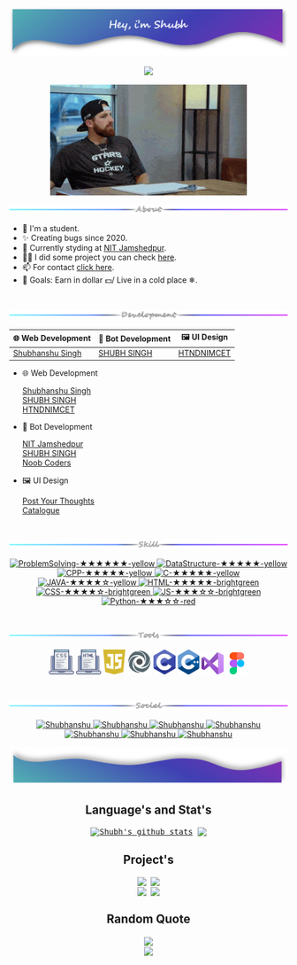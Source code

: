 <p align="center">
  <a href="https://github.com/soshubh"> <img src="icon/shubhsvg.svg"/> </a>
 </p>

<!-- --------------------------------------------------------------------------------------------------------------------------------------- -->

<p align="center">
    <img src="https://readme-typing-svg.herokuapp.com?color=F0F0F0&width=380&height=45&lines=A+Web+Developer;UI\UX+Designer&center=true"/>
</p>

<!-- --------------------------------------------------------------------------------------------------------------------------------------- -->

<!-- <img src="https://media.giphy.com/media/MM0Jrc8BHKx3y/giphy.gif" width="400" ><br> -->
<p align="center"> <kbd><img src="https://github.com/soshubh/soshubh/blob/main/icon/Funny1.gif"/></kbd> </p>
<!-- <img src="https://github.com/soshubh/soshubh/blob/main/icon/Funny.gif"/> -->

<!-- --------------------------------------------------------------------------------------------------------------------------------------- -->
<!--<h2> A Developer [ WEB / APP / BOT ] </h2>-->
<p align="center">
   <img src="https://github.com/soshubh/soshubh/blob/main/Assets/About.svg"/>
</p> 
 
- 🎀 I'm a student.
- ✨ Creating bugs since 2020.
- 🌱 Currently styding at <a href="http://www.nitjsr.ac.in" target="_blank" rel="noopener" >NIT Jamshedpur</a>.
- 👨‍💻 I did some project you can check <a href="https://soshubh.github.io/#work" target="_blank" rel="noopener" >here</a>.
- 📫 For contact <a href="https://soshubh.github.io/#contact" target="_blank" rel="noopener" >click here</a>.
- 🎯 Goals: Earn in dollar 💵/ Live in a cold place ❄.

<br>

<!-- ---------------------------------------------------------------------------------------- -->
<p align="center"> 
    <img src="https://github.com/soshubh/soshubh/blob/main/Assets/Development.svg"/>
</p>


| 🌐 Web Development | 🤖 Bot Development | 🖼️ UI Design |
| ----------- | ----------- | ----------- |
| <a href="https://soshubh.netlify.app/">Shubhanshu Singh</a> | <a href="http://soshubh.xyz">SHUBH SINGH</a> | <a href="https://how-to-not-do-nimct.glitch.me">HTNDNIMCET</a> |

- 🌐 Web Development

   <a href="https://soshubh.netlify.app/">Shubhanshu Singh</a>
   <br><a href="http://soshubh.xyz">SHUBH SINGH</a>
   <br><a href="https://how-to-not-do-nimct.glitch.me">HTNDNIMCET</a>
   
- 🤖 Bot Development

  <a href="http://t.me/nitjamshedpurbot">NIT Jamshedpur</a>
  <br><a href="http://t.me/so_shubh_bot">SHUBH SINGH</a>
  <br><a href="https://discord.com/oauth2/authorize?client_id=920213432739967008&permissions=70282305&scope=bot">Noob Coders </a>
 
 - 🖼️ UI Design
 
   <a href="https://www.figma.com/proto/BER4LIkHMHwebRGU5gtNvH/Untitled-(Copy)?page-id=0%3A1&node-id=42%3A2&viewport=193%2C316%2C0.16&scaling=scale-down&starting-point-node-id=42%3A2">Post Your Thoughts</a>
   <br><a href="https://www.figma.com/proto/v6UO57nMLsFBIVsB6uiJm9/Jaiswal-Steel-Industries?page-id=0%3A1&node-id=1-671&viewport=762%2C2026%2C0.17&scaling=min-zoom&starting-point-node-id=1%3A671">Catalogue</a>

 <br>
 
<!-- --------------------------------------------------------------------------------------------------------------------------------------- -->
<p align="center"> 
    <img src="https://github.com/soshubh/soshubh/blob/main/Assets/Skill.svg"/>
</p>

<p align="center">
  <a href="https://img.shields.io/badge/ProblemSolving-★★★★★★-yellow">
   <img alt="ProblemSolving-★★★★★★-yellow" src="https://img.shields.io/badge/ProblemSolving-★★★★★★-yellow" />
  </a>
  <a href="https://img.shields.io/badge/DataStructure-★★★★★-yellow">
   <img alt="DataStructure-★★★★★-yellow" src="https://img.shields.io/badge/DataStructure-★★★★★-yellow" />
  </a>
   
  <a href="https://img.shields.io/badge/CPP-★★★★★-yellow">
   <img alt="CPP-★★★★★-yellow" src="https://img.shields.io/badge/CPP-★★★★★-yellow" />
  </a>
  <a href="https://img.shields.io/badge/C-★★★★★-yellow">
   <img alt="C-★★★★★-yellow" src="https://img.shields.io/badge/C-★★★★★-yellow" />
  </a>
   
  <a href="https://img.shields.io/badge/JAVA-★★★★☆-yellow">
   <img alt="JAVA-★★★★☆-yellow" src="https://img.shields.io/badge/JAVA-★★★★☆-yellow" />
  </a>
   
  <a href="https://img.shields.io/badge/HTML-★★★★★-brightgreen">
   <img alt="HTML-★★★★★-brightgreen" src="https://img.shields.io/badge/HTML-★★★★★-brightgreen" />
  </a>
  
  <a href="https://img.shields.io/badge/CSS-★★★★☆-brightgreen">
   <img alt="CSS-★★★★☆-brightgreen" src="https://img.shields.io/badge/CSS-★★★★☆-brightgreen" />
  </a>
  
  <a href="https://img.shields.io/badge/JS-★★★☆☆-brightgreen">
   <img alt="JS-★★★☆☆-brightgreen" src="https://img.shields.io/badge/JS-★★★☆☆-brightgreen" />
  </a>
  
  <a href="https://img.shields.io/badge/Python-★★★☆☆-red">
   <img alt="Python-★★★☆☆-red" src="https://img.shields.io/badge/Python-★★★☆☆-red" />
   </a>
</p>

<br>

<!-- --------------------------------------------------------------------------------------------------------------------------------------- -->

<p align="center"> 
    <img src="https://github.com/soshubh/soshubh/blob/main/Assets/Tools.svg"/>
</p>

 <p align="center">
  <code><img height="45" src="icon/css-coding.png"></code>
  <code><img height="45" src="icon/html (1).png"></code>
  <code><img height="45" src="icon/Daco_3133777.png"></code> 
  <code><img height="45" src="icon/1646758288831.png"></code>
  <code><img height="45" src="icon/PngItem_312155.png"></code> 
  <code><img height="45" src="icon/PngItem_5131577.png"></code> 
  <code><img height="40" src="icon/visual-basic.png"></code>
  <code><img height="40" src="icon/figma.png"></code>
<!--   <code><img height="45" src="icon/PngItem_312155.png"></code>  -->
 
</p>
<br>

<!-- ----------------------------------------------------------------------------------------------------------------------------------------->

<p align="center"> 
    <img src="https://github.com/soshubh/soshubh/blob/main/Assets/Social.svg"/>
</p>

<p align="center">
 <a href="https://www.linkedin.com/in/shubhanshu-singh-b552511b7">
   <img alt="Shubhanshu" src="https://img.shields.io/badge/-Shubhanshu-blue?style=flat-square&logo=Linkedin&logoColor=white&link=https://www.linkedin.com/in/shubhanshu-singh-b552511b7/" />
 </a>
 <a href="https://www.facebook.com/soshubhsingh">
   <img alt="Shubhanshu" src="https://img.shields.io/badge/-Shubhanshu-sky?style=flat-square&logo=Facebook&logoColor=white&link=https://www.facebook.com/soshubhsingh/" />
 </a>
 <a href="https://www.instagram.com/so_shubh/?utm_medium=copy_link">
   <img alt="Shubhanshu" src="https://img.shields.io/badge/-SoShubh-red?style=flat-square&logo=Instagram&logoColor=white&link=https://www.instagram.com/so_shubh/?utm_medium=copy_link/" />
 </a>
 <a href="https://api.whatsapp.com/send/?phone=919140386605&text=Hey%21+Shubh+I+got+your+number+from+website.&app_absent=0">
   <img alt="Shubhanshu" src="https://img.shields.io/badge/-9140386605-green?style=flat-square&logo=Messenger&logoColor=white&link=https://api.whatsapp.com/send/?phone=919140386605&text=Hey%21+Shubh+I+got+your+number+from+website.&app_absent=0/" />
 </a>
 <a href="https://mail.google.com/mail/u/0/?shubhanshu=workforshubhsingh@gmail.com">
   <img alt="Shubhanshu" src="https://img.shields.io/badge/-workforshubhsingh-pink?style=flat-square&logo=Gmail&logoColor=white&link=https://mail.google.com/mail/u/0/?shubhanshu=workforshubhsingh@gmail.com" />
 </a>
 <a href="http://soshubh.xyz">
   <img alt="Shubhanshu" src="https://img.shields.io/badge/-soshubh.xyz-olive?style=flat-square&logo=Website&logoColor=white&link=http://soshubh.xyz" />
 </a>
 <a href="https://github.com/soshubh">
   <img alt="Shubhanshu" src="https://img.shields.io/github/followers/soshubh?label=follow&style=social" />
 </a>   
</p>


<p align="center"><img src="https://github.com/soshubh/soshubh/blob/main/icon/last.png"/> </p>


<!-- --------------------------------------------------------------------------------------------------------------------------------------- -->

<!-- ![soshubh's github stats](https://github-readme-stats.vercel.app/api?username=soshubh&show_icons=true&include_all_commits=true&theme=swift&hide_border=true) -->
<h2 align="center">Language's and Stat's</h2>

<p  align="center">
<!-- |  --><kbd>
   <a href="https://github.com/soshubh/github-readme-stats"><img align="center" src="https://github-readme-stats.vercel.app/api?username=soshubh&include_all_commits=true&count_private=true&show_icons=true&line_height=24&title_color=1363DF&icon_color=47B5FF&text_color=DFF6FF&bg_color=0,000000,130F40" alt="Shubh's github stats" /></a> 
<!--    | -->
   <a href="https://github.com/soshubh/github-readme-stats"><img align="center" src="https://github-readme-stats.vercel.app/api/top-langs/?username=soshubh&show_icons=true&locale=en&layout=compact&title_color=1363DF&icon_color=2234AE&text_color=DFF6FF&bg_color=0,000000,130F40" /></a>
<!--    | --></kbd>
<!-- | ------------- | ------------- | -->
</p>


<!-- --------------------------------------------------------------------------------------------------------------------------------------- -->   

<!--
## 🏆 GitHub Trophies
<h2 align="center">GitHub Trophies</h2>
<p  align="center"><img align="center" src="https://github-profile-trophy.vercel.app/?username=soshubh&theme=radical&no-frame=false&no-bg=false&margin-w=4"></p>-->

<!-- --------------------------------------------------------------------------------------------------------------------------------------- -->   
<h2 align="center">Project's</h2>


<p  align="center">
  <kbd>
    <a href="https://github.com/soshubh/github-readme-stats"><img align="center" src="https://github-readme-stats.vercel.app/api/pin/?username=soshubh&repo=shubh&cache_seconds=86400&show_icons=true&locale=en&layout=compact&title_color=1363DF&icon_color=2234AE&text_color=DFF6FF&bg_color=0,000000,130F40" /></a>
    <a href="https://github.com/soshubh/github-readme-stats"><img align="center" src="https://github-readme-stats.vercel.app/api/pin/?username=soshubh&repo=Ist-sem-assignment&cache_seconds=86400show_icons=true&locale=en&layout=compact&title_color=1363DF&icon_color=2234AE&text_color=DFF6FF&bg_color=0,000000,130F40"/></a>
    <br>
    <a href="https://github.com/soshubh/github-readme-stats"><img align="center" src="https://github-readme-stats.vercel.app/api/pin/?username=soshubh&repo=CodeForces&cache_seconds=86400&show_icons=true&locale=en&layout=compact&title_color=1363DF&icon_color=2234AE&text_color=DFF6FF&bg_color=0,000000,130F40" /></a> 
    <a href="https://github.com/soshubh/github-readme-stats"><img align="center" src="https://github-readme-stats.vercel.app/api/pin/?username=soshubh&repo=shubhanshusingh.live&cache_seconds=86400&show_icons=true&locale=en&layout=compact&title_color=1363DF&icon_color=2234AE&text_color=DFF6FF&bg_color=0,000000,130F40" /></a> 
  </kbd>
</p>
<!-- | ![soshubh's github stats]() ![soshubh's github stats]() |
![soshubh's github stats]() ![soshubh's github stats]() |
| ------------- | ------------- |
  -->
<!-- --------------------------------------------------------------------------------------------------------------------------------------- -->

<h2 align="center">Random Quote</h2>

<p  align="center">
    <img align="center" src="https://quotes-github-readme.vercel.app/api?type=horizontal&theme=dark"/>
    <br/>
    <img align="center" src="https://spotify-recently-played-readme.vercel.app/api?user=31bdg4lvbp3rnggd24zy35w7mvzm&count=5"/>
  
</p>
<!-- ![](https://quotes-github-readme.vercel.app/api?type=horizontal&theme=dark) -->

<!-- --------------------------------------------------------------------------------------------------------------------------------------- -->
